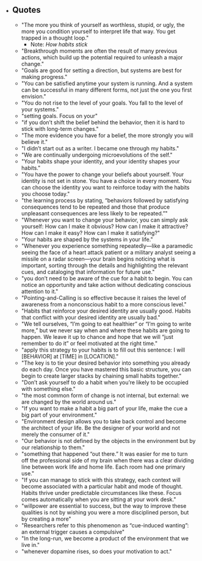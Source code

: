 - ## Quotes
	- "The more you think of yourself as worthless, stupid, or ugly, the more you condition yourself to interpret life that way. You get trapped in a thought loop."
		- Note: *How habits stick*
	- "Breakthrough moments are often the result of many previous actions, which build up the potential required to unleash a major change."
	- "Goals are good for setting a direction, but systems are best for making progress."
	- "You can be satisfied anytime your system is running. And a system can be successful in many different forms, not just the one you first envision."
	- "You do not rise to the level of your goals. You fall to the level of your systems."
	- "setting goals. Focus on your"
	- "if you don’t shift the belief behind the behavior, then it is hard to stick with long-term changes."
	- "The more evidence you have for a belief, the more strongly you will believe it."
	- "I didn’t start out as a writer. I became one through my habits."
	- "We are continually undergoing microevolutions of the self."
	- "Your habits shape your identity, and your identity shapes your habits."
	- "You have the power to change your beliefs about yourself. Your identity is not set in stone. You have a choice in every moment. You can choose the identity you want to reinforce today with the habits you choose today."
	- "the learning process by stating, “behaviors followed by satisfying consequences tend to be repeated and those that produce unpleasant consequences are less likely to be repeated.”"
	- "Whenever you want to change your behavior, you can simply ask yourself: How can I make it obvious? How can I make it attractive? How can I make it easy? How can I make it satisfying?"
	- "Your habits are shaped by the systems in your life."
	- "Whenever you experience something repeatedly—like a paramedic seeing the face of a heart attack patient or a military analyst seeing a missile on a radar screen—your brain begins noticing what is important, sorting through the details and highlighting the relevant cues, and cataloging that information for future use."
	- "you don’t need to be aware of the cue for a habit to begin. You can notice an opportunity and take action without dedicating conscious attention to it."
	- "Pointing-and-Calling is so effective because it raises the level of awareness from a nonconscious habit to a more conscious level."
	- "Habits that reinforce your desired identity are usually good. Habits that conflict with your desired identity are usually bad."
	- "We tell ourselves, “I’m going to eat healthier” or “I’m going to write more,” but we never say when and where these habits are going to happen. We leave it up to chance and hope that we will “just remember to do it” or feel motivated at the right time."
	- "apply this strategy to your habits is to fill out this sentence: I will [BEHAVIOR] at [TIME] in [LOCATION]."
	- "The key is to tie your desired behavior into something you already do each day. Once you have mastered this basic structure, you can begin to create larger stacks by chaining small habits together."
	- "Don’t ask yourself to do a habit when you’re likely to be occupied with something else."
	- "the most common form of change is not internal, but external: we are changed by the world around us."
	- "If you want to make a habit a big part of your life, make the cue a big part of your environment."
	- "Environment design allows you to take back control and become the architect of your life. Be the designer of your world and not merely the consumer of it."
	- "Our behavior is not defined by the objects in the environment but by our relationship to them."
	- "something that happened “out there.” It was easier for me to turn off the professional side of my brain when there was a clear dividing line between work life and home life. Each room had one primary use."
	- "If you can manage to stick with this strategy, each context will become associated with a particular habit and mode of thought. Habits thrive under predictable circumstances like these. Focus comes automatically when you are sitting at your work desk."
	- "willpower are essential to success, but the way to improve these qualities is not by wishing you were a more disciplined person, but by creating a more"
	- "Researchers refer to this phenomenon as “cue-induced wanting”: an external trigger causes a compulsive"
	- "In the long-run, we become a product of the environment that we live in."
	- "whenever dopamine rises, so does your motivation to act."